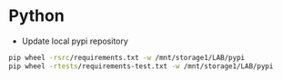 # Python

- Update local pypi repository

```sh
pip wheel -rsrc/requirements.txt -w /mnt/storage1/LAB/pypi
pip wheel -rtests/requirements-test.txt -w /mnt/storage1/LAB/pypi
```
